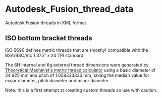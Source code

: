 # Autodesk_Fusion_thread_data

Autodesk Fusion threads in XML format

## ISO bottom bracket threads

ISO 6696 defines metric threads that are (mostly) compatible with the BSA/BSC/etc 1.375" x 24 TPI standard

The 6H internal and 6g external thread dimensions were generated by [Theoretical Machinist's metric thread calculator](https://theoreticalmachinist.com/Threads-MetricMProfile.aspx) using a basic diameter of 34.925 mm and pitch of 1.058333333 mm, taking the median value for major diameter, pitch diameter and minor diameter.

Note: this is a first attempt at creating custom threads so use with caution.

